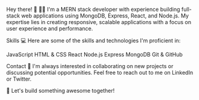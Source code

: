 Hey there! 👋 👨‍💻 I'm a MERN stack developer with experience building full-stack web applications using MongoDB, Express, React, and Node.js. My expertise lies in creating responsive, scalable applications with a focus on user experience and performance.

Skills 💻 Here are some of the skills and technologies I'm proficient in:

JavaScript HTML & CSS React Node.js Express MongoDB Git & GitHub

Contact 🤝 I'm always interested in collaborating on new projects or discussing potential opportunities. Feel free to reach out to me on LinkedIn or Twitter.

🚀 Let's build something awesome together!
